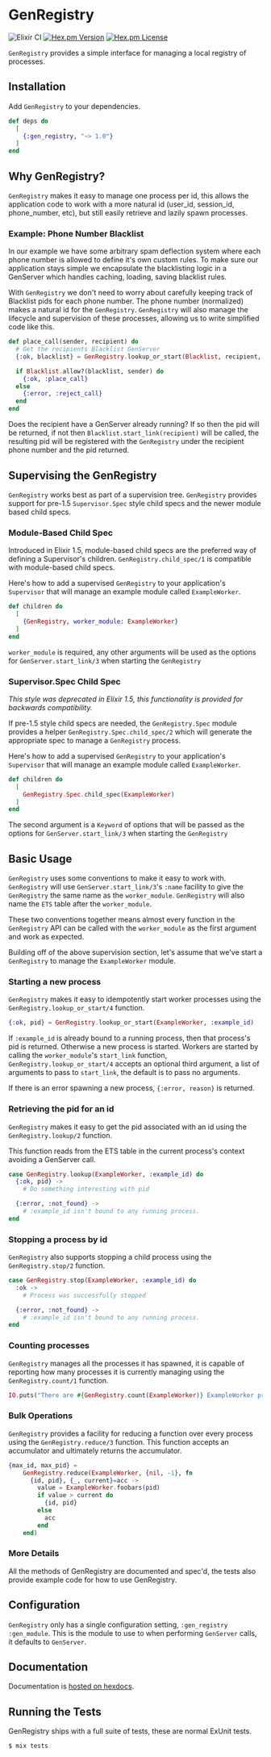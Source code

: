 # GenRegistry

![Elixir CI](https://github.com/discord/gen_registry/workflows/Elixir%20CI/badge.svg)
[![Hex.pm Version](http://img.shields.io/hexpm/v/gen_registry.svg?style=flat)](https://hex.pm/packages/gen_registry)
[![Hex.pm License](http://img.shields.io/hexpm/l/gen_registry.svg?style=flat)](https://hex.pm/packages/gen_registry)


`GenRegistry` provides a simple interface for managing a local registry of processes.

## Installation

Add `GenRegistry` to your dependencies.

```elixir
def deps do
  [
    {:gen_registry, "~> 1.0"}
  ]
end
```

## Why GenRegistry?

`GenRegistry` makes it easy to manage one process per id, this allows the application code to work
with a more natural id (user_id, session_id, phone_number, etc), but still easily retrieve and
lazily spawn processes.

### Example: Phone Number Blacklist

In our example we have some arbitrary spam deflection system where each phone number is allowed to
define it's own custom rules.  To make sure our application stays simple we encapsulate the
blacklisting logic in a GenServer which handles caching, loading, saving blacklist rules.

With `GenRegistry` we don't need to worry about carefully keeping track of Blacklist pids for each
phone number.  The phone number (normalized) makes a natural id for the `GenRegistry`.
`GenRegistry` will also manage the lifecycle and supervision of these processes, allowing us to
write simplified code like this.

```elixir
def place_call(sender, recipient) do
  # Get the recipients Blacklist GenServer
  {:ok, blacklist} = GenRegistry.lookup_or_start(Blacklist, recipient, [recipient])

  if Blacklist.allow?(blacklist, sender) do
    {:ok, :place_call}
  else
    {:error, :reject_call}
  end
end
```

Does the recipient have a GenServer already running? If so then the pid will be returned, if not
then `Blacklist.start_link(recipient)` will be called, the resulting pid will be registered with
the `GenRegistry` under the recipient phone number and the pid returned.

## Supervising the GenRegistry

`GenRegistry` works best as part of a supervision tree.  `GenRegistry` provides support for
pre-1.5 `Supervisor.Spec` style child specs and the newer module based child specs.

### Module-Based Child Spec

Introduced in Elixir 1.5, module-based child specs are the preferred way of defining a
Supervisor's children.  `GenRegistry.child_spec/1` is compatible with module-based child specs.

Here's how to add a supervised `GenRegistry` to your application's `Supervisor` that will manage
an example module called `ExampleWorker`.

```elixir
def children do
  [
    {GenRegistry, worker_module: ExampleWorker}
  ]
end
```

`worker_module` is required, any other arguments will be used as the options for
`GenServer.start_link/3` when starting the `GenRegistry`

### Supervisor.Spec Child Spec

_This style was deprecated in Elixir 1.5, this functionality is provided for backwards
compatibility._

If pre-1.5 style child specs are needed, the `GenRegistry.Spec` module provides a helper
`GenRegistry.Spec.child_spec/2` which will generate the appropriate spec to manage a `GenRegistry`
process.

Here's how to add a supervised `GenRegistry` to your application's `Supervisor` that will manage
an example module called `ExampleWorker`.

```elixir
def children do
  [
    GenRegistry.Spec.child_spec(ExampleWorker)
  ]
end
```

The second argument is a `Keyword` of options that will be passed as the options for
`GenServer.start_link/3` when starting the `GenRegistry`

## Basic Usage

`GenRegistry` uses some conventions to make it easy to work with.  `GenRegistry` will use
`GenServer.start_link/3`'s `:name` facility to give the `GenRegistry` the same name as the
`worker_module`.  `GenRegistry` will also name the `ETS` table after the `worker_module`.

These two conventions together means almost every function in the `GenRegistry` API can be called
with the `worker_module` as the first argument and work as expected.

Building off of the above supervision section, let's assume that we've start a `GenRegistry` to
manage the `ExampleWorker` module.

### Starting a new process

`GenRegistry` makes it easy to idempotently start worker processes using the
`GenRegistry.lookup_or_start/4` function.

```elixir
{:ok, pid} = GenRegistry.lookup_or_start(ExampleWorker, :example_id)
```

If `:example_id` is already bound to a running process, then that process's pid is returned.
Otherwise a new process is started.  Workers are started by calling the `worker_module`'s
`start_link` function, `GenRegistry.lookup_or_start/4` accepts an optional third argument, a list
of arguments to pass to `start_link`, the default is to pass no arguments.

If there is an error spawning a new process, `{:error, reason}` is returned.

### Retrieving the pid for an id

`GenRegistry` makes it easy to get the pid associated with an id using the `GenRegistry.lookup/2`
function.

This function reads from the ETS table in the current process's context avoiding a GenServer call.

```elixir
case GenRegistry.lookup(ExampleWorker, :example_id) do
  {:ok, pid} ->
    # Do something interesting with pid

  {:error, :not_found} ->
    # :example_id isn't bound to any running process.
end
```

### Stopping a process by id

`GenRegistry` also supports stopping a child process using the `GenRegistry.stop/2` function.

```elixir
case GenRegistry.stop(ExampleWorker, :example_id) do
  :ok ->
    # Process was successfully stopped

  {:error, :not_found} ->
    # :example_id isn't bound to any running process.
end
```

### Counting processes

`GenRegistry` manages all the processes it has spawned, it is capable of reporting how many
processes it is currently managing using the `GenRegistry.count/1` function.

```elixir
IO.puts("There are #{GenRegistry.count(ExampleWorker)} ExampleWorker processes")
```

### Bulk Operations

`GenRegistry` provides a facility for reducing a function over every process using the
`GenRegistry.reduce/3` function.  This function accepts an accumulator and ultimately returns the
accumulator.

```elixir
{max_id, max_pid} =
    GenRegistry.reduce(ExampleWorker, {nil, -1}, fn
      {id, pid}, {_, current}=acc ->
        value = ExampleWorker.foobars(pid)
        if value > current do
          {id, pid}
        else
          acc
        end
    end)
```

### More Details

All the methods of GenRegistry are documented and spec'd, the tests also provide example code for
how to use GenRegistry.

## Configuration

`GenRegistry` only has a single configuration setting, `:gen_registry` `:gen_module`.  This is the
module to use to when performing `GenServer` calls, it defaults to `GenServer`.

## Documentation

Documentation is [hosted on hexdocs](https://hexdocs.pm/gen_registry).

## Running the Tests

GenRegistry ships with a full suite of tests, these are normal ExUnit tests.

```console
$ mix tests
```

